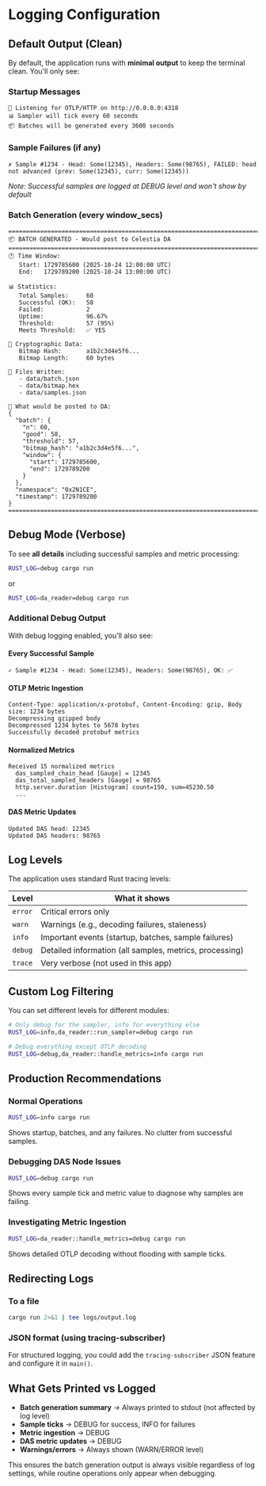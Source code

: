 # Logging Configuration

## Default Output (Clean)

By default, the application runs with **minimal output** to keep the terminal clean. You'll only see:

### Startup Messages

```
🚀 Listening for OTLP/HTTP on http://0.0.0.0:4318
📊 Sampler will tick every 60 seconds
📦 Batches will be generated every 3600 seconds
```

### Sample Failures (if any)

```
✗ Sample #1234 - Head: Some(12345), Headers: Some(98765), FAILED: head not advanced (prev: Some(12345), curr: Some(12345))
```

_Note: Successful samples are logged at DEBUG level and won't show by default_

### Batch Generation (every window_secs)

```
================================================================================
📦 BATCH GENERATED - Would post to Celestia DA
================================================================================
🕐 Time Window:
   Start: 1729785600 (2025-10-24 12:00:00 UTC)
   End:   1729789200 (2025-10-24 13:00:00 UTC)

📊 Statistics:
   Total Samples:     60
   Successful (OK):   58
   Failed:            2
   Uptime:            96.67%
   Threshold:         57 (95%)
   Meets Threshold:   ✅ YES

🔐 Cryptographic Data:
   Bitmap Hash:       a1b2c3d4e5f6...
   Bitmap Length:     60 bytes

📄 Files Written:
   - data/batch.json
   - data/bitmap.hex
   - data/samples.json

💾 What would be posted to DA:
{
  "batch": {
    "n": 60,
    "good": 58,
    "threshold": 57,
    "bitmap_hash": "a1b2c3d4e5f6...",
    "window": {
      "start": 1729785600,
      "end": 1729789200
    }
  },
  "namespace": "0x2N1CE",
  "timestamp": 1729789200
}
================================================================================
```

## Debug Mode (Verbose)

To see **all details** including successful samples and metric processing:

```bash
RUST_LOG=debug cargo run
```

or

```bash
RUST_LOG=da_reader=debug cargo run
```

### Additional Debug Output

With debug logging enabled, you'll also see:

#### Every Successful Sample

```
✓ Sample #1234 - Head: Some(12345), Headers: Some(98765), OK: ✅
```

#### OTLP Metric Ingestion

```
Content-Type: application/x-protobuf, Content-Encoding: gzip, Body size: 1234 bytes
Decompressing gzipped body
Decompressed 1234 bytes to 5678 bytes
Successfully decoded protobuf metrics
```

#### Normalized Metrics

```
Received 15 normalized metrics
  das_sampled_chain_head [Gauge] = 12345
  das_total_sampled_headers [Gauge] = 98765
  http.server.duration [Histogram] count=150, sum=45230.50
  ...
```

#### DAS Metric Updates

```
Updated DAS head: 12345
Updated DAS headers: 98765
```

## Log Levels

The application uses standard Rust tracing levels:

| Level   | What it shows                                           |
| ------- | ------------------------------------------------------- |
| `error` | Critical errors only                                    |
| `warn`  | Warnings (e.g., decoding failures, staleness)           |
| `info`  | Important events (startup, batches, sample failures)    |
| `debug` | Detailed information (all samples, metrics, processing) |
| `trace` | Very verbose (not used in this app)                     |

## Custom Log Filtering

You can set different levels for different modules:

```bash
# Only debug for the sampler, info for everything else
RUST_LOG=info,da_reader::run_sampler=debug cargo run

# Debug everything except OTLP decoding
RUST_LOG=debug,da_reader::handle_metrics=info cargo run
```

## Production Recommendations

### Normal Operations

```bash
RUST_LOG=info cargo run
```

Shows startup, batches, and any failures. No clutter from successful samples.

### Debugging DAS Node Issues

```bash
RUST_LOG=debug cargo run
```

Shows every sample tick and metric value to diagnose why samples are failing.

### Investigating Metric Ingestion

```bash
RUST_LOG=da_reader::handle_metrics=debug cargo run
```

Shows detailed OTLP decoding without flooding with sample ticks.

## Redirecting Logs

### To a file

```bash
cargo run 2>&1 | tee logs/output.log
```

### JSON format (using tracing-subscriber)

For structured logging, you could add the `tracing-subscriber` JSON feature and configure it in `main()`.

## What Gets Printed vs Logged

- **Batch generation summary** → Always printed to stdout (not affected by log level)
- **Sample ticks** → DEBUG for success, INFO for failures
- **Metric ingestion** → DEBUG
- **DAS metric updates** → DEBUG
- **Warnings/errors** → Always shown (WARN/ERROR level)

This ensures the batch generation output is always visible regardless of log settings, while routine operations only appear when debugging.
